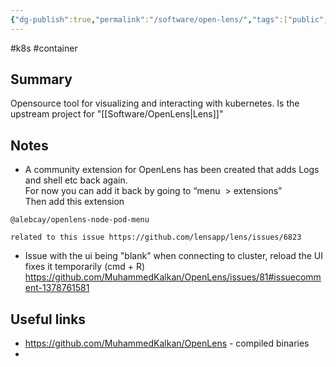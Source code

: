 ```yaml
---
{"dg-publish":true,"permalink":"/software/open-lens/","tags":["public","tool"]}
---
```


#k8s #container 
## Summary
Opensource tool for visualizing and interacting with kubernetes. Is the upstream project for "[[Software/OpenLens\|Lens]]" 

## Notes
- A community extension for OpenLens has been created that adds Logs and shell etc back again.  
For now you can add it back by going to “menu  > extensions”  
Then add this extension 
```
@alebcay/openlens-node-pod-menu
```
	related to this issue https://github.com/lensapp/lens/issues/6823
- Issue with the ui being "blank" when connecting to cluster, reload the UI fixes it temporarily (cmd + R)
	https://github.com/MuhammedKalkan/OpenLens/issues/81#issuecomment-1378761581

## Useful links
- https://github.com/MuhammedKalkan/OpenLens - compiled binaries
- 

